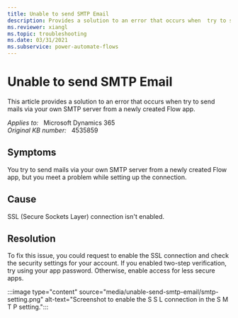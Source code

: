 ```yaml
---
title: Unable to send SMTP Email
description: Provides a solution to an error that occurs when  try to send mails via your own SMTP server from a newly created Flow app.
ms.reviewer: xiangl
ms.topic: troubleshooting
ms.date: 03/31/2021
ms.subservice: power-automate-flows
---
```

# Unable to send SMTP Email

This article provides a solution to an error that occurs when  try to send mails via your own SMTP server from a newly created Flow app.

_Applies to:_ &nbsp; Microsoft Dynamics 365  
_Original KB number:_ &nbsp; 4535859

## Symptoms

You try to send mails via your own SMTP server from a newly created Flow app, but you meet a problem while setting up the connection.

## Cause

SSL (Secure Sockets Layer) connection isn't enabled.

## Resolution

To fix this issue, you could request to enable the SSL connection and check the security settings for your account. If you enabled two-step verification, try using your app password. Otherwise, enable access for less secure apps.

:::image type="content" source="media/unable-send-smtp-email/smtp-setting.png" alt-text="Screenshot to enable the S S L connection in the S M T P setting.":::
